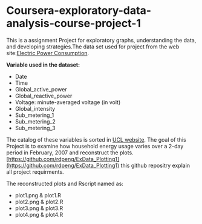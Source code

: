 # Coursera-exploratory-data-analysis-course-project-1

This is a assignment Project for exploratory graphs, understanding the data, and developing strategies.The data set used for project from the web site:[Electric Power Consumption](https://d396qusza40orc.cloudfront.net/exdata%2Fdata%2Fhousehold_power_consumption.zip).

**Variable used in the dataset:**
* Date
* Time
* Global_active_power
* Global_reactive_power
* Voltage: minute-averaged voltage (in volt)
* Global_intensity
* Sub_metering_1
* Sub_metering_2
* Sub_metering_3 

The catalog of these variables is sorted in [UCL website](https://archive.ics.uci.edu/ml/datasets/Individual+household+electric+power+consumption). The goal of this Project is to examine how household energy usage varies over a 2-day period in February, 2007 and reconstruct the plots. [https://github.com/rdpeng/ExData_Plotting1](https://github.com/rdpeng/ExData_Plotting1) this github repositry explain all project requirments. 

The reconstructed plots and Rscript named as:
* plot1.png & plot1.R
* plot2.png & plot2.R
* plot3.png & plot3.R
* plot4.png & plot4.R
